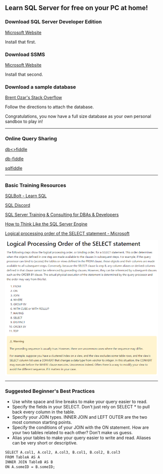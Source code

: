 ## Learn SQL Server for free on your PC at home!

### Download SQL Server Developer Edition

[Microsoft Website](https://www.microsoft.com/en-us/sql-server/sql-server-downloads)

Install that first.

### Download SSMS 

[Microsoft Website](https://docs.microsoft.com/en-us/sql/ssms/download-sql-server-management-studio-ssms)

Install that second.

### Download a sample database 

[Brent Ozar's Stack Overflow](https://www.brentozar.com/archive/2015/10/how-to-download-the-stack-overflow-database-via-bittorrent/)

Follow the directions to attach the database.

Congratulations, you now have a full size database as your own personal sandbox to play in!

---

### Online Query Sharing

[db<>fiddle](https://dbfiddle.uk/)

[db-fiddle](https://www.db-fiddle.com/)

[sqlfiddle](http://sqlfiddle.com/)

---

### Basic Training Resources


[SQLBolt - Learn SQL](https://sqlbolt.com/)


[SQL Discord](https://discord.gg/5c5ge7a7Ku)


[SQL Server Training & Consulting for DBAs & Developers ](https://www.sqlskills.com/)


[How to Think Like the SQL Server Engine](https://www.youtube.com/playlist?list=PLDYqU5RH_aX1VSVvjdla9TOKf939UhIDB)


[Logical processing order of the SELECT statement - Microsoft](https://docs.microsoft.com/en-us/sql/t-sql/queries/select-transact-sql?view=sql-server-ver15#logical-processing-order-of-the-select-statement)

<img src="/images/Logical%20Processing%20Order.png">


---

### Suggested Beginner's Best Practices

* Use white space and line breaks to make your query easier to read.
* Specify the fields in your SELECT. Don't just rely on SELECT * to pull back every column in the table.
* Specify your JOIN types. INNER JOIN and LEFT OUTER are the two most common starting points.
* Specify the conditions of your JOIN with the ON statement. How are your two tables related to each other? Don't make us guess.
* Alias your tables to make your query easier to write and read. Aliases can be very short or descriptive.

```tsql
SELECT A.col1, A.col2, A.col3, B.col1, B.col2, B.col3
FROM TableA AS A
INNER JOIN TableB AS B
ON A.someID = B.someID;
```
